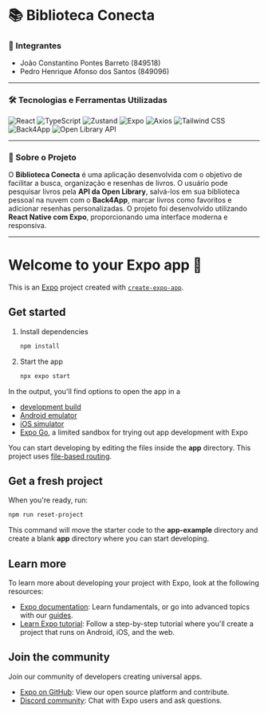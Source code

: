 # 📚 Biblioteca Conecta

### 👥 Integrantes
- João Constantino Pontes Barreto (849518)
- Pedro Henrique Afonso dos Santos (849096)

---

### 🛠️ Tecnologias e Ferramentas Utilizadas

![React](https://img.shields.io/badge/React-20232A?style=for-the-badge&logo=react&logoColor=61DAFB)
![TypeScript](https://img.shields.io/badge/TypeScript-007acc?style=for-the-badge&logo=typescript&logoColor=white)
![Zustand](https://img.shields.io/badge/Zustand-000000?style=for-the-badge&logo=Zustand&logoColor=white)
![Expo](https://img.shields.io/badge/Expo-000020?style=for-the-badge&logo=expo&logoColor=white)
![Axios](https://img.shields.io/badge/Axios-5A29E4?style=for-the-badge&logo=axios&logoColor=white)
![Tailwind CSS](https://img.shields.io/badge/Tailwind_CSS-38B2AC?style=for-the-badge&logo=tailwind-css&logoColor=white)
![Back4App](https://img.shields.io/badge/Back4App-003B57?style=for-the-badge&logo=Parse&logoColor=white)
![Open Library API](https://img.shields.io/badge/OpenLibrary-1A2D3A?style=for-the-badge&logo=openlibrary&logoColor=white)

---

### 📄 Sobre o Projeto

O **Biblioteca Conecta** é uma aplicação desenvolvida com o objetivo de facilitar a busca, organização e resenhas de livros. O usuário pode pesquisar livros pela **API da Open Library**, salvá-los em sua biblioteca pessoal na nuvem com o **Back4App**, marcar livros como favoritos e adicionar resenhas personalizadas. O projeto foi desenvolvido utilizando **React Native com Expo**, proporcionando uma interface moderna e responsiva.

---








# Welcome to your Expo app 👋

This is an [Expo](https://expo.dev) project created with [`create-expo-app`](https://www.npmjs.com/package/create-expo-app).

## Get started

1. Install dependencies

   ```bash
   npm install
   ```

2. Start the app

   ```bash
   npx expo start
   ```

In the output, you'll find options to open the app in a

- [development build](https://docs.expo.dev/develop/development-builds/introduction/)
- [Android emulator](https://docs.expo.dev/workflow/android-studio-emulator/)
- [iOS simulator](https://docs.expo.dev/workflow/ios-simulator/)
- [Expo Go](https://expo.dev/go), a limited sandbox for trying out app development with Expo

You can start developing by editing the files inside the **app** directory. This project uses [file-based routing](https://docs.expo.dev/router/introduction).

## Get a fresh project

When you're ready, run:

```bash
npm run reset-project
```

This command will move the starter code to the **app-example** directory and create a blank **app** directory where you can start developing.

## Learn more

To learn more about developing your project with Expo, look at the following resources:

- [Expo documentation](https://docs.expo.dev/): Learn fundamentals, or go into advanced topics with our [guides](https://docs.expo.dev/guides).
- [Learn Expo tutorial](https://docs.expo.dev/tutorial/introduction/): Follow a step-by-step tutorial where you'll create a project that runs on Android, iOS, and the web.

## Join the community

Join our community of developers creating universal apps.

- [Expo on GitHub](https://github.com/expo/expo): View our open source platform and contribute.
- [Discord community](https://chat.expo.dev): Chat with Expo users and ask questions.
